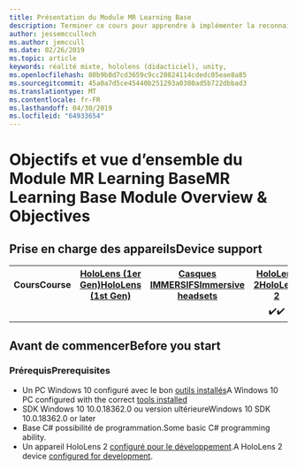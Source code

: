 ```yaml
---
title: Présentation du Module MR Learning Base
description: Terminer ce cours pour apprendre à implémenter la reconnaissance faciale de Azure au sein d’une application de réalité mixte.
author: jessemcculloch
ms.author: jemccull
ms.date: 02/26/2019
ms.topic: article
keywords: réalité mixte, hololens (didacticiel), unity,
ms.openlocfilehash: 80b9b8d7cd3659c9cc20824114cdedc05eae8a85
ms.sourcegitcommit: 45a0a7d5ce45440b251293a0380ad5b722dbbad3
ms.translationtype: MT
ms.contentlocale: fr-FR
ms.lasthandoff: 04/30/2019
ms.locfileid: "64933654"
---
```

# <a name="mr-learning-base-module-overview--objectives"></a><span data-ttu-id="9d3f1-104">Objectifs et vue d’ensemble du Module MR Learning Base</span><span class="sxs-lookup"><span data-stu-id="9d3f1-104">MR Learning Base Module Overview & Objectives</span></span>

## <a name="device-support"></a><span data-ttu-id="9d3f1-105">Prise en charge des appareils</span><span class="sxs-lookup"><span data-stu-id="9d3f1-105">Device support</span></span>

<table>
<tr>
<th><span data-ttu-id="9d3f1-106">Cours</span><span class="sxs-lookup"><span data-stu-id="9d3f1-106">Course</span></span></th><th style="width:150px"> <span data-ttu-id="9d3f1-107"><a href="hololens-hardware-details.md">HoloLens (1er Gen)</a></span><span class="sxs-lookup"><span data-stu-id="9d3f1-107"><a href="hololens-hardware-details.md">HoloLens (1st Gen)</a></span></span></th><th style="width:150px"> <span data-ttu-id="9d3f1-108"><a href="immersive-headset-hardware-details.md">Casques IMMERSIFS</a></span><span class="sxs-lookup"><span data-stu-id="9d3f1-108"><a href="immersive-headset-hardware-details.md">Immersive headsets</a></span></span></th><th style="width:150px"> <span data-ttu-id="9d3f1-109"><a href="https://www.microsoft.com/en-us/hololens/hardware">HoloLens 2</a></span><span class="sxs-lookup"><span data-stu-id="9d3f1-109"><a href="https://www.microsoft.com/en-us/hololens/hardware">HoloLens 2</a></span></span></th>
</tr><tr>
<td></td><td style="text-align: center;"> </td><td style="text-align: center;"> </td><td style="text-align: center;"> <span data-ttu-id="9d3f1-110">✔️</span><span class="sxs-lookup"><span data-stu-id="9d3f1-110">✔️</span></span></td>
</tr>
</table>

## <a name="before-you-start"></a><span data-ttu-id="9d3f1-111">Avant de commencer</span><span class="sxs-lookup"><span data-stu-id="9d3f1-111">Before you start</span></span>

### <a name="prerequisites"></a><span data-ttu-id="9d3f1-112">Prérequis</span><span class="sxs-lookup"><span data-stu-id="9d3f1-112">Prerequisites</span></span>

* <span data-ttu-id="9d3f1-113">Un PC Windows 10 configuré avec le bon [outils installés](install-the-tools.md)</span><span class="sxs-lookup"><span data-stu-id="9d3f1-113">A Windows 10 PC configured with the correct [tools installed](install-the-tools.md)</span></span>
* <span data-ttu-id="9d3f1-114">SDK Windows 10 10.0.18362.0 ou version ultérieure</span><span class="sxs-lookup"><span data-stu-id="9d3f1-114">Windows 10 SDK 10.0.18362.0 or later</span></span>
* <span data-ttu-id="9d3f1-115">Base C# possibilité de programmation.</span><span class="sxs-lookup"><span data-stu-id="9d3f1-115">Some basic C# programming ability.</span></span>
* <span data-ttu-id="9d3f1-116">Un appareil HoloLens 2 [configuré pour le développement](using-visual-studio.md#enabling-developer-mode).</span><span class="sxs-lookup"><span data-stu-id="9d3f1-116">A HoloLens 2 device [configured for development](using-visual-studio.md#enabling-developer-mode).</span></span>
